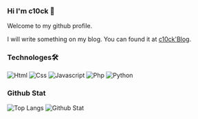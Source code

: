 ### Hi I'm c10ck 👋
Welcome to my github profile.

I will write something on my blog. You can found it at [c10ck'Blog](https://c10ck.github.io).
### Technologes🛠
![Html](https://img.shields.io/badge/Html-orange?style=flat-square&logo=html5&logoColor=white) ![Css](https://img.shields.io/badge/Css-yellow?style=flat-square&logo=css3&logoColor=white) ![Javascript](https://img.shields.io/badge/Javascript-yellow?style=flat-square&logo=javascript&logoColor=white) ![Php](https://img.shields.io/badge/Php-purple?style=flat-square&logo=php&logoColor=white) ![Python](https://img.shields.io/badge/Python-green?style=flat-square&logo=python&logoColor=white)
### Github Stat
![Top Langs](https://github-readme-stats-seven-psi-74.vercel.app/api/top-langs/?username=c10ck-p&count_private=true) ![Github Stat](https://github-readme-stats.vercel.app/api?username=c10ck-p&count_private=true)
